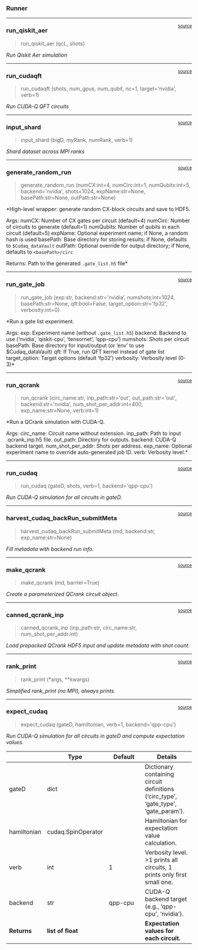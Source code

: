 

<!-- WARNING: THIS FILE WAS AUTOGENERATED! DO NOT EDIT! -->

### Runner

------------------------------------------------------------------------

<a href="https://github.com/gzquse/qgear/blob/main/qgear/runner.py#L27"
target="_blank" style="float:right; font-size:smaller">source</a>

### run_qiskit_aer

>  run_qiskit_aer (qcL, shots)

*Run Qiskit Aer simulation*

------------------------------------------------------------------------

<a href="https://github.com/gzquse/qgear/blob/main/qgear/runner.py#L35"
target="_blank" style="float:right; font-size:smaller">source</a>

### run_cudaqft

>  run_cudaqft (shots, num_gpus, num_qubit, nc=1, target='nvidia', verb=1)

*Run CUDA-Q QFT circuits*

------------------------------------------------------------------------

<a href="https://github.com/gzquse/qgear/blob/main/qgear/runner.py#L46"
target="_blank" style="float:right; font-size:smaller">source</a>

### input_shard

>  input_shard (bigD, myRank, numRank, verb=1)

*Shard dataset across MPI ranks*

------------------------------------------------------------------------

<a href="https://github.com/gzquse/qgear/blob/main/qgear/runner.py#L131"
target="_blank" style="float:right; font-size:smaller">source</a>

### generate_random_run

>  generate_random_run (numCX:int=4, numCirc:int=1, numQubits:int=5,
>                           backend='nvidia', shots=1024, expName:str=None,
>                           basePath:str=None, outPath:str=None)

\*High-level wrapper: generate random CX-block circuits and save to
HDF5.

Args: numCX: Number of CX gates per circuit (default=4) numCirc: Number
of circuits to generate (default=1) numQubits: Number of qubits in each
circuit (default=5) expName: Optional experiment name; if None, a random
hash is used basePath: Base directory for storing results; if None,
defaults to `$Cudaq_dataVault` outPath: Optional override for output
directory; if None, defaults to `<basePath>/circ`

Returns: Path to the generated `.gate_list.h5` file\*

------------------------------------------------------------------------

<a href="https://github.com/gzquse/qgear/blob/main/qgear/runner.py#L63"
target="_blank" style="float:right; font-size:smaller">source</a>

### run_gate_job

>  run_gate_job (exp:str, backend:str='nvidia', numshots:int=1024,
>                    basePath:str=None, qft:bool=False,
>                    target_option:str='fp32', verbosity:int=0)

\*Run a gate list experiment.

Args: exp: Experiment name (without `.gate_list.h5`) backend: Backend to
use (‘nvidia’, ‘qiskit-cpu’, ‘tensornet’, ‘qpp-cpu’) numshots: Shots per
circuit basePath: Base directory for input/output (or ‘env’ to use
$Cudaq_dataVault) qft: If True, run QFT kernel instead of gate list
target_option: Target options (default ‘fp32’) verbosity: Verbosity
level (0-3)\*

------------------------------------------------------------------------

<a href="https://github.com/gzquse/qgear/blob/main/qgear/runner.py#L254"
target="_blank" style="float:right; font-size:smaller">source</a>

### run_qcrank

>  run_qcrank (circ_name:str, inp_path:str='out', out_path:str='out',
>                  backend:str='nvidia', num_shot_per_addr:int=400,
>                  exp_name:str=None, verb:int=1)

\*Run a QCrank simulation with CUDA-Q.

Args: circ_name: Circuit name without extension. inp_path: Path to input
.qcrank_inp.h5 file. out_path: Directory for outputs. backend: CUDA-Q
backend target. num_shot_per_addr: Shots per address. exp_name: Optional
experiment name to override auto-generated job ID. verb: Verbosity
level.\*

------------------------------------------------------------------------

<a href="https://github.com/gzquse/qgear/blob/main/qgear/runner.py#L231"
target="_blank" style="float:right; font-size:smaller">source</a>

### run_cudaq

>  run_cudaq (gateD, shots, verb=1, backend='qpp-cpu')

*Run CUDA-Q simulation for all circuits in gateD.*

------------------------------------------------------------------------

<a href="https://github.com/gzquse/qgear/blob/main/qgear/runner.py#L217"
target="_blank" style="float:right; font-size:smaller">source</a>

### harvest_cudaq_backRun_submitMeta

>  harvest_cudaq_backRun_submitMeta (md, backend:str, exp_name:str=None)

*Fill metadata with backend run info.*

------------------------------------------------------------------------

<a href="https://github.com/gzquse/qgear/blob/main/qgear/runner.py#L201"
target="_blank" style="float:right; font-size:smaller">source</a>

### make_qcrank

>  make_qcrank (md, barrier=True)

*Create a parameterized QCrank circuit object.*

------------------------------------------------------------------------

<a href="https://github.com/gzquse/qgear/blob/main/qgear/runner.py#L190"
target="_blank" style="float:right; font-size:smaller">source</a>

### canned_qcrank_inp

>  canned_qcrank_inp (inp_path:str, circ_name:str, num_shot_per_addr:int)

*Load prepacked QCrank HDF5 input and update metadata with shot count.*

------------------------------------------------------------------------

<a href="https://github.com/gzquse/qgear/blob/main/qgear/runner.py#L185"
target="_blank" style="float:right; font-size:smaller">source</a>

### rank_print

>  rank_print (*args, **kwargs)

*Simplified rank_print (no MPI), always prints.*

------------------------------------------------------------------------

<a href="https://github.com/gzquse/qgear/blob/main/qgear/runner.py#L358"
target="_blank" style="float:right; font-size:smaller">source</a>

### expect_cudaq

>  expect_cudaq (gateD, hamiltonian, verb=1, backend='qpp-cpu')

*Run CUDA-Q simulation for all circuits in gateD and compute expectation
values.*

<table>
<colgroup>
<col style="width: 6%" />
<col style="width: 25%" />
<col style="width: 34%" />
<col style="width: 34%" />
</colgroup>
<thead>
<tr>
<th></th>
<th><strong>Type</strong></th>
<th><strong>Default</strong></th>
<th><strong>Details</strong></th>
</tr>
</thead>
<tbody>
<tr>
<td>gateD</td>
<td>dict</td>
<td></td>
<td>Dictionary containing circuit definitions (‘circ_type’, ‘gate_type’,
‘gate_param’).</td>
</tr>
<tr>
<td>hamiltonian</td>
<td>cudaq.SpinOperator</td>
<td></td>
<td>Hamiltonian for expectation value calculation.</td>
</tr>
<tr>
<td>verb</td>
<td>int</td>
<td>1</td>
<td>Verbosity level. &gt;1 prints all circuits, 1 prints only first
small one.</td>
</tr>
<tr>
<td>backend</td>
<td>str</td>
<td>qpp-cpu</td>
<td>CUDA-Q backend target (e.g., ‘qpp-cpu’, ‘nvidia’).</td>
</tr>
<tr>
<td><strong>Returns</strong></td>
<td><strong>list of float</strong></td>
<td></td>
<td><strong>Expectation values for each circuit.</strong></td>
</tr>
</tbody>
</table>
